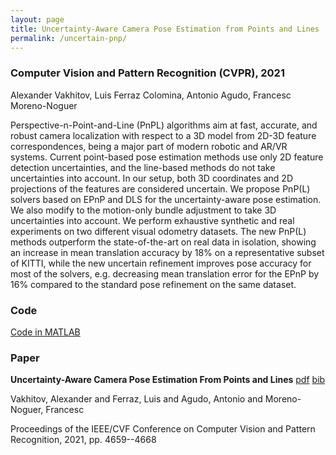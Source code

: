 ```yaml
---
layout: page
title: Uncertainty-Aware Camera Pose Estimation from Points and Lines
permalink: /uncertain-pnp/
---
```

<style type="text/css">
.image-left {
  display: block;
  margin-left: auto;
  margin-right: auto;
  float: left;
}
</style>

### Computer Vision and Pattern Recognition (CVPR), 2021

Alexander Vakhitov, 
Luis Ferraz Colomina,
Antonio Agudo,
Francesc Moreno-Noguer

Perspective-n-Point-and-Line (PnPL) algorithms aim at fast, 
accurate, and robust camera localization with respect to a 3D model 
from 2D-3D feature correspondences, being a major part of modern 
robotic and AR/VR systems.
Current point-based pose estimation methods use only 2D feature 
detection uncertainties, and the line-based methods do not take 
uncertainties into account. In our setup, both 3D  coordinates 
and 2D projections of the features are considered uncertain. 
We propose PnP(L)  solvers based on EPnP and DLS for the uncertainty-aware pose estimation.
We also modify to the 
motion-only bundle adjustment to take 3D uncertainties into account. 
We perform exhaustive synthetic and real experiments on two different 
visual odometry datasets. The new PnP(L) methods outperform 
the state-of-the-art on real data in isolation, showing an increase
in mean translation accuracy by 18% on a representative subset of 
KITTI, while the new uncertain refinement improves pose accuracy 
for most of the solvers, e.g. decreasing mean translation error for
the EPnP by 16% compared to the standard pose refinement on the
same dataset. 

### Code
[Code in MATLAB](https://github.com/alexandervakhitov/uncertain-pnp.git)

### Paper
**Uncertainty-Aware Camera Pose Estimation From Points and Lines**  [pdf]({{site.url}}/scripts/publications/files/vakhitov2021uncertain.pdf)  [bib]({{site.url}}/scripts/publications/bib/vakhitov2021uncertainty.bib) 

 Vakhitov, Alexander and Ferraz, Luis and Agudo, Antonio and Moreno-Noguer, Francesc

  Proceedings of the IEEE/CVF Conference on Computer Vision and Pattern Recognition, 2021,  pp. 4659--4668

